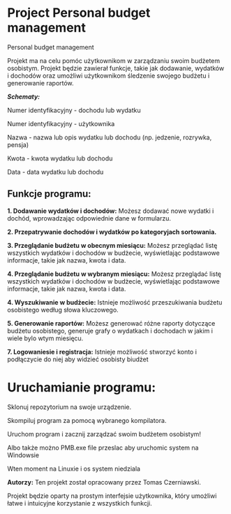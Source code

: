 # Project Personal budget management
Personal budget management

Projekt ma na celu pomóc użytkownikom w zarządzaniu swoim budżetem osobistym. Projekt będzie zawierał funkcje, takie jak dodawanie, wydatków i dochodów oraz umożliwi użytkownikom śledzenie swojego budżetu i generowanie raportów.

***Schematy:***

Numer identyfikacyjny - dochodu lub wydatku

Numer identyfikacyjny - użytkownika

Nazwa - nazwa lub opis wydatku lub dochodu (np. jedzenie, rozrywka, pensja)

Kwota - kwota wydatku lub dochodu

Data - data wydatku lub dochodu


## Funkcje programu:

**1. Dodawanie wydatków i dochodów:** Możesz dodawać nowe wydatki i dochód, wprowadzając odpowiednie dane w formularzu.

**2. Przepatrywanie dochodów i wydatków po kategoryjach sortowania.**

**3. Przeglądanie budżetu w obecnym miesiącu:** Możesz przeglądać listę wszystkich wydatków i dochodów w budżecie, wyświetlając podstawowe informacje, takie jak nazwa, kwota i data.

**4. Przeglądanie budżetu w wybranym miesiącu:** Możesz przeglądać listę wszystkich wydatków i dochodów w budżecie, wyświetlając podstawowe informacje, takie jak nazwa, kwota i data.

**4. Wyszukiwanie w budżecie:** Istnieje możliwość przeszukiwania budżetu osobistego według słowa kluczowego.

**5. Generowanie raportów:** Możesz generować różne raporty dotyczące budżetu osobistego, generuje grafy o wydatkach i dochodach w jakim i wiele bylo wtym miesięcu.

**7. Logowaniesie i registracja:** Istnieje możliwość stworzyć konto i podłączycie do niej aby widzieć osobisty biudżet

# Uruchamianie programu:
Sklonuj repozytorium na swoje urządzenie.

Skompiluj program za pomocą wybranego kompilatora.

Uruchom program i zacznij zarządzać swoim budżetem osobistym!

Albo także możno PMB.exe file przeslac aby uruchomic system na Windowsie

Wten moment na Linuxie i os system niedziala

**Autorzy:**
Ten projekt został opracowany przez Tomas Czerniawski.

Projekt będzie oparty na prostym interfejsie użytkownika, który umożliwi łatwe i intuicyjne korzystanie z wszystkich funkcji.

